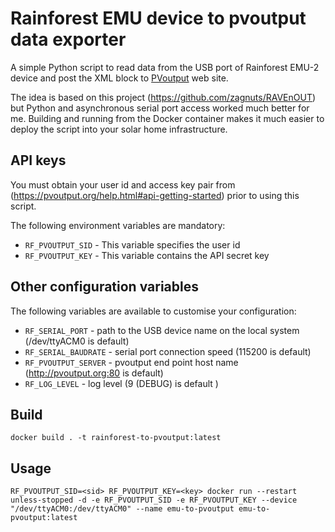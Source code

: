 # Rainforest EMU device to pvoutput data exporter

A simple Python script to read data from the USB port of Rainforest EMU-2 device and post the XML block to [PVoutput](https://pvoutput.org) web site.

The idea is based on this project (https://github.com/zagnuts/RAVEnOUT) but Python and asynchronous serial port access worked much better for me.
Building and running from the Docker container makes it much easier to deploy the script into your solar home infrastructure.

## API keys

You must obtain your user id and access key pair from (https://pvoutput.org/help.html#api-getting-started) prior to using this script.

The following environment variables are mandatory:

* `RF_PVOUTPUT_SID` - This variable specifies the user id
* `RF_PVOUTPUT_KEY` - This variable contains the API secret key

## Other configuration variables

The following variables are available to customise your configuration:

* `RF_SERIAL_PORT` - path to the USB device name on the local system (/dev/ttyACM0 is default)
* `RF_SERIAL_BAUDRATE` - serial port connection speed (115200 is default)
* `RF_PVOUTPUT_SERVER` - pvoutput end point host name (http://pvoutput.org:80 is default)
* `RF_LOG_LEVEL` - log level (9 (DEBUG) is default )


## Build

```
docker build . -t rainforest-to-pvoutput:latest
```

## Usage

```
RF_PVOUTPUT_SID=<sid> RF_PVOUTPUT_KEY=<key> docker run --restart unless-stopped -d -e RF_PVOUTPUT_SID -e RF_PVOUTPUT_KEY --device "/dev/ttyACM0:/dev/ttyACM0" --name emu-to-pvoutput emu-to-pvoutput:latest
```


